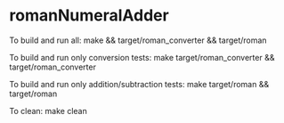 # romanNumeralAdder
To build and run all:
make && target/roman_converter && target/roman

To build and run only conversion tests:
make target/roman_converter && target/roman_converter

To build and run only addition/subtraction tests:
make target/roman && target/roman

To clean: make clean
